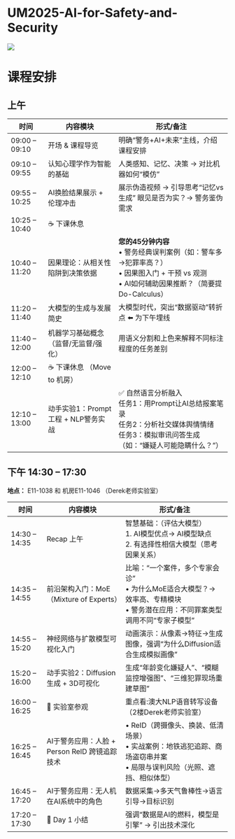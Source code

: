 # UM2025-AI-for-Safety-and-Security

![](https://img.qq241.com/uploads/images/xiaz/2020/0623/1592911879131.gif) 

# 课程安排

## 上午

| 时间          | 内容模块                               | 形式/备注                                                                 |
|---------------|----------------------------------------|---------------------------------------------------------------------------|
| 09:00 – 09:10 | 开场 & 课程导览                        | 明确“警务+AI+未来”主线，介绍课程安排                                      |
| 09:10 – 09:55 | 认知心理学作为智能的基础               | 人类感知、记忆、决策 → 对比机器如何“模仿”                                 |
| 09:55 – 10:25 | AI换脸结果展示 + 伦理冲击              | 展示伪造视频 → 引导思考“记忆vs生成” 眼见是否为实？→ 警务鉴伪需求          |
| 10:25 – 10:40 | ☕ 下课休息                             |                                                                           |
| 10:40 – 11:20 | 因果理论：从相关性陷阱到决策依据       | **您的45分钟内容**<br>• 警务经典误判案例（如：警车多→犯罪率高？）<br>• 因果图入门 + 干预 vs 观测<br>• AI如何辅助因果推断？（简要提Do-Calculus） |
| 11:20 – 11:40 | 大模型的生成与发展简史                 | 大模型时代，突出“数据驱动”转折点 ⬅️ 为下午埋线                           |
| 11:40 – 12:00 | 机器学习基础概念（监督/无监督/强化）   | 用语义分割和上色来解释不同标注程度的任务差别                             |
| 12:00 – 12:10 | ☕ 下课休息 （Move to 机房）            |                                                                           |
| 12:10 – 13:00 | 动手实验1：Prompt工程 + NLP警务实战    | ✅ 自然语言分析融入<br>任务1：用Prompt让AI总结报案笔录<br>任务2：分析社交媒体舆情情绪<br>任务3：模拟审讯问答生成（如：“嫌疑人可能隐瞒什么？”） |

## 下午 14:30 – 17:30

**地点：** E11-1038 和 机房E11-1046 （Derek老师实验室）

| 时间          | 内容模块                               | 形式/备注                                                                 |
|---------------|----------------------------------------|---------------------------------------------------------------------------|
| 14:30 – 14:35 | Recap 上午                             | 智慧基础：（评估大模型）<br>1. AI模型优点-> AI模型缺点<br>2. 有选择性相信大模型（思考因果关系） |
| 14:35 – 14:55 | 前沿架构入门：MoE（Mixture of Experts）| 比喻：“一个案件，多个专家会诊”<br>• 为什么MoE适合大模型？→ 效率高、专精模块<br>• 警务潜在应用：不同罪案类型调用不同“专家子模型” |
| 14:55 – 15:20 | 神经网络与扩散模型可视化入门           | 动画演示：从像素→特征→生成图像，强调“为什么Diffusion适合生成模拟画像”     |
| 15:20 – 16:00 | 动手实验2：Diffusion生成 + 3D可视化    | 生成“年龄变化嫌疑人”、“模糊监控增强图”、“三维犯罪现场重建草图”            |
| 16:00 – 16:25 | 🧪 实验室参观                          | 重点看:澳大NLP语音转写设备 （2楼Derek老师实验室）                         |
| 16:25 – 16:45 | AI于警务应用：人脸 + Person ReID 跨镜追踪技术 | • ReID（跨摄像头、换装、低清场景）<br>• 实战案例：地铁逃犯追踪、商场盗窃串并案<br>• 局限与误判风险（光照、遮挡、相似体型） |
| 16:45 – 17:20 | AI于警务应用：无人机在AI系统中的角色   | 数据采集→多天气鲁棒性→语言引导→目标识别                                  |
| 17:20 – 17:30 | 📝 Day 1 小结                          | 强调“数据是AI的燃料，模型是引擎” → 引出技术深化                           |
